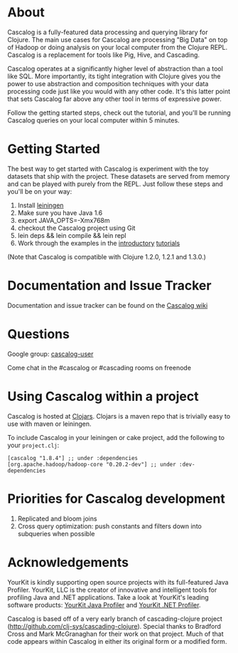 # About

Cascalog is a fully-featured data processing and querying library for Clojure. The main use cases for Cascalog are processing "Big Data" on top of Hadoop or doing analysis on your local computer from the Clojure REPL. Cascalog is a replacement for tools like Pig, Hive, and Cascading.

Cascalog operates at a significantly higher level of abstraction than a tool like SQL. More importantly, its tight integration with Clojure gives you the power to use abstraction and composition techniques with your data processing code just like you would with any other code. It's this latter point that sets Cascalog far above any other tool in terms of expressive power.

Follow the getting started steps, check out the tutorial, and you'll be running Cascalog queries on your local computer within 5 minutes.

# Getting Started

The best way to get started with Cascalog is experiment with the toy datasets that ship with the project. These datasets are served from memory and can be played with purely from the REPL. Just follow these steps and you'll be on your way:

1. Install [leiningen](http://github.com/technomancy/leiningen)
2. Make sure you have Java 1.6
3. export JAVA_OPTS=-Xmx768m
4. checkout the Cascalog project using Git
5. lein deps && lein compile && lein repl
6. Work through the examples in the [introductory](http://nathanmarz.com/blog/introducing-cascalog-a-clojure-based-query-language-for-hado.html) [tutorials](http://nathanmarz.com/blog/new-cascalog-features-outer-joins-combiners-sorting-and-more.html)

(Note that Cascalog is compatible with Clojure 1.2.0, 1.2.1 and 1.3.0.)

# Documentation and Issue Tracker

Documentation and issue tracker can be found on the [Cascalog wiki](https://www.assembla.com/wiki/show/d9Z8_q-Omr35zteJe5cbLr)

# Questions

Google group: [cascalog-user](http://groups.google.com/group/cascalog-user)

Come chat in the #cascalog or #cascading rooms on freenode

# Using Cascalog within a project

Cascalog is hosted at [Clojars](http://clojars.org/cascalog). Clojars is a maven repo that is trivially easy to use with maven or leiningen.

To include Cascalog in your leiningen or cake project, add the following to your `project.clj`:

    [cascalog "1.8.4"] ;; under :dependencies
    [org.apache.hadoop/hadoop-core "0.20.2-dev"] ;; under :dev-dependencies
    
# Priorities for Cascalog development

1. Replicated and bloom joins
2. Cross query optimization: push constants and filters down into subqueries when possible

# Acknowledgements

YourKit is kindly supporting open source projects with its full-featured Java Profiler.
YourKit, LLC is the creator of innovative and intelligent tools for profiling
Java and .NET applications. Take a look at YourKit's leading software products:
[YourKit Java Profiler](http://www.yourkit.com/java/profiler/index.jsp) and
[YourKit .NET Profiler](http://www.yourkit.com/.net/profiler/index.jsp).


Cascalog is based off of a very early branch of cascading-clojure project (http://github.com/clj-sys/cascading-clojure). Special thanks to Bradford Cross and Mark McGranaghan for their work on that project. Much of that code appears within Cascalog in either its original form or a modified form.

